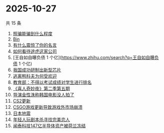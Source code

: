 # 2025-10-27

共 15 条

<!-- BEGIN -->
<!-- 最后更新时间 Mon Oct 27 2025 13:14:08 GMT+0800 (China Standard Time) -->

1. [照骗能骗到什么程度](https://www.zhihu.com/search?q=照骗能骗到什么程度)
1. [Bin](https://www.zhihu.com/search?q=Bin)
1. [有什么震惊了你的名言](https://www.zhihu.com/search?q=有什么震惊了你的名言)
1. [如何看待途虎这家公司](https://www.zhihu.com/search?q=如何看待途虎这家公司)
1. [王自如自曝负债 1 个亿](https://www.zhihu.com/search?q=王自如自曝负债 1 个亿)
1. [我国成功研制出新型芯片](https://www.zhihu.com/search?q=我国成功研制出新型芯片)
1. [逃离鸭科夫为何受欢迎](https://www.zhihu.com/search?q=逃离鸭科夫为何受欢迎)
1. [教育部：不得以考试成绩对学生进行排名](https://www.zhihu.com/search?q=教育部：不得以考试成绩对学生进行排名)
1. [《喜人奇妙夜》第二季第五期](https://www.zhihu.com/search?q=《喜人奇妙夜》第二季第五期)
1. [导演金性洙称韩国电影没人拍了](https://www.zhihu.com/search?q=导演金性洙称韩国电影没人拍了)
1. [CS2更新](https://www.zhihu.com/search?q=CS2更新)
1. [CSGO游戏更新导致游戏外市场崩溃](https://www.zhihu.com/search?q=CSGO游戏更新导致游戏外市场崩溃)
1. [日本地震](https://www.zhihu.com/search?q=日本地震)
1. [年轻人玩剧本杀寻找完美恋人](https://www.zhihu.com/search?q=年轻人玩剧本杀寻找完美恋人)
1. [闻泰科技147亿半导体资产被荷兰冻结](https://www.zhihu.com/search?q=闻泰科技147亿半导体资产被荷兰冻结)

<!-- END -->

